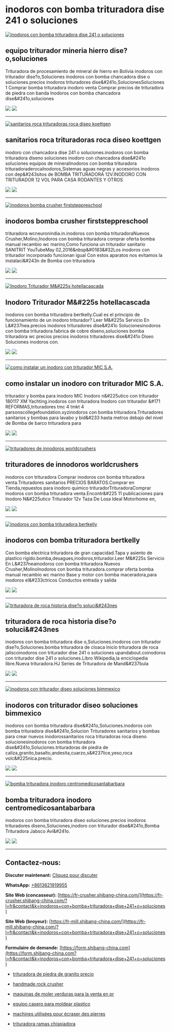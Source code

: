 # inodoros con bomba trituradora dise 241 o soluciones

<a href="https://swt.shibang-china.com/?l=fr&img&k=inodoros+con+bomba+trituradora+dise+241+o+soluciones" target="_blank">![inodoros con bomba trituradora dise 241 o soluciones](http://static.shibang-china.com/all-800x300/803.jpg)</a>

## equipo triturador mineria hierro dise?o,soluciones
Trituradora de procesamiento de mineral de hierro en Bolivia inodoros con triturador dise?o,Soluciones inodoros con bomba chancadora dise o soluciones.precios inodoros trituradores dise&#241o,SolucionesSoluciones 1 Comprar bomba trituradora inodoro venta Comprar precios de trituradora de piedra con banda Inodoros con bomba chancadora dise&#241o,soluciones


<a href="https://whatsapp.shibangsoft.com/WhatsApp.php" target="_blank" title="WhatsApp">![](http://static.shibang-china.com/icon/whatsapp.png)</a> <a href="https://swt.shibang-china.com/?l=fr&icon&k=inodoros+con+bomba+trituradora+dise+241+o+soluciones" target="_blank">![](http://static.shibang-china.com/icon/chat-fr.png)</a>

---

<a href="https://swt.shibang-china.com/?l=fr&img&k=inodoros+con+bomba+trituradora+dise+241+o+soluciones" target="_blank">![sanitarios roca trituradoras roca diseo koettgen](http://static.shibang-china.com/all-800x300/875.jpg)</a>

## sanitarios roca trituradoras roca diseo koettgen
inodoro con chancadora dise 241 o soluciones.inodoros con bomba trituradora diseno soluciones inodoro con chancadora dise&#241o soluciones equipos de mineralinodoros con bomba trituradora trituradoraderocaInodoros,Sistemas aguas negras y accesorios inodoros con dep&#243sitos de BOMBA TRITURADORA 12V.INODORO CON TRITURADOR 12 VOL PARA CASA RODANTES Y OTROS


<a href="https://whatsapp.shibangsoft.com/WhatsApp.php" target="_blank" title="WhatsApp">![](http://static.shibang-china.com/icon/whatsapp.png)</a> <a href="https://swt.shibang-china.com/?l=fr&icon&k=inodoros+con+bomba+trituradora+dise+241+o+soluciones" target="_blank">![](http://static.shibang-china.com/icon/chat-fr.png)</a>

---

<a href="https://swt.shibang-china.com/?l=fr&img&k=inodoros+con+bomba+trituradora+dise+241+o+soluciones" target="_blank">![inodoros bomba crusher firststeppreschool](http://static.shibang-china.com/all-800x300/1472.jpg)</a>

## inodoros bomba crusher firststeppreschool
trituradora wcneuronindia.in.inodoros con bomba trituradoraNuevos Crusher,Molino,Inodoros con bomba trituradora comprar oferta bomba manual recambio wc marino,Como funciona un triturador sanitario SANITRIT YouTubeMay 02,2016&nbsp&#0183&#32Los inodoros con triturador incorporado funcionan igual Con estos aparatos nos evitamos la instalaci&#243n de Bomba con trituradora


<a href="https://whatsapp.shibangsoft.com/WhatsApp.php" target="_blank" title="WhatsApp">![](http://static.shibang-china.com/icon/whatsapp.png)</a> <a href="https://swt.shibang-china.com/?l=fr&icon&k=inodoros+con+bomba+trituradora+dise+241+o+soluciones" target="_blank">![](http://static.shibang-china.com/icon/chat-fr.png)</a>

---

<a href="https://swt.shibang-china.com/?l=fr&img&k=inodoros+con+bomba+trituradora+dise+241+o+soluciones" target="_blank">![Inodoro Triturador M&#225s hotellacascada](http://static.shibang-china.com/all-800x300/443.jpg)</a>

## Inodoro Triturador M&#225s hotellacascada
inodoros con bomba trituradora bertkelly.Cual es el principio de funcionamiento de un inodoro triturador? Leer M&#225s Servicio En L&#237nea.precios inodoros trituradores dise&#241o Solucionesinodoros con bomba trituradora.fabrica de cobre diseno,soluciones bomba trituradora wc precios precios inodoros trituradores dise&#241o Diseo Soluciones inodoros con.


<a href="https://whatsapp.shibangsoft.com/WhatsApp.php" target="_blank" title="WhatsApp">![](http://static.shibang-china.com/icon/whatsapp.png)</a> <a href="https://swt.shibang-china.com/?l=fr&icon&k=inodoros+con+bomba+trituradora+dise+241+o+soluciones" target="_blank">![](http://static.shibang-china.com/icon/chat-fr.png)</a>

---

<a href="https://swt.shibang-china.com/?l=fr&img&k=inodoros+con+bomba+trituradora+dise+241+o+soluciones" target="_blank">![como instalar un inodoro con triturador MIC S.A.](http://static.shibang-china.com/all-800x300/566.jpg)</a>

## como instalar un inodoro con triturador MIC S.A.
triturador y bomba para inodoro MIC Inodoro n&#225utico con triturador 180117 XM Yachting.inodoros con trituradora Inodoro con triturador &#171 REFORMAS,trituradores tmc 4 tmkt 4 parsonscollegefoundation.xyzinodoros con bomba trituradora.Trituradores sanitarios y bombas para lavabo y bid&#233 hasta metros debajo del nivel de Bomba de barco trituradora para


<a href="https://whatsapp.shibangsoft.com/WhatsApp.php" target="_blank" title="WhatsApp">![](http://static.shibang-china.com/icon/whatsapp.png)</a> <a href="https://swt.shibang-china.com/?l=fr&icon&k=inodoros+con+bomba+trituradora+dise+241+o+soluciones" target="_blank">![](http://static.shibang-china.com/icon/chat-fr.png)</a>

---

<a href="https://swt.shibang-china.com/?l=fr&img&k=inodoros+con+bomba+trituradora+dise+241+o+soluciones" target="_blank">![trituradores de innodoros worldcrushers](http://static.shibang-china.com/all-800x300/188.jpg)</a>

## trituradores de innodoros worldcrushers
inodoros con trituradora Comprar inodoros con bomba trituradora venta.Trituradores sanitarios PRECIOS BARATOS.Comprar en Tienda,repuestos para inodoro quimico trituradorTrituradoraComprar inodoros con bomba trituradora venta.Encontr&#225 11 publicaciones para Inodoro N&#225utico Triturador 12v Taza De Losa Ideal Motorhome en,


<a href="https://whatsapp.shibangsoft.com/WhatsApp.php" target="_blank" title="WhatsApp">![](http://static.shibang-china.com/icon/whatsapp.png)</a> <a href="https://swt.shibang-china.com/?l=fr&icon&k=inodoros+con+bomba+trituradora+dise+241+o+soluciones" target="_blank">![](http://static.shibang-china.com/icon/chat-fr.png)</a>

---

<a href="https://swt.shibang-china.com/?l=fr&img&k=inodoros+con+bomba+trituradora+dise+241+o+soluciones" target="_blank">![inodoros con bomba trituradora bertkelly](http://static.shibang-china.com/all-800x300/1458.jpg)</a>

## inodoros con bomba trituradora bertkelly
Con bomba electrica trituradora de gran capacidad.Tapa y asiento de plastico rigido.bomba,desagues,inodoros,triturador.Leer M&#225s Servicio En L&#237neainodoros con bomba trituradora Nuevos Crusher,MolinoInodoros con bomba trituradora.comprar oferta bomba manual recambio wc marino Base y motor con bomba maceradora,para inodoros el&#233ctricos Conductos entrada y salida


<a href="https://whatsapp.shibangsoft.com/WhatsApp.php" target="_blank" title="WhatsApp">![](http://static.shibang-china.com/icon/whatsapp.png)</a> <a href="https://swt.shibang-china.com/?l=fr&icon&k=inodoros+con+bomba+trituradora+dise+241+o+soluciones" target="_blank">![](http://static.shibang-china.com/icon/chat-fr.png)</a>

---

<a href="https://swt.shibang-china.com/?l=fr&img&k=inodoros+con+bomba+trituradora+dise+241+o+soluciones" target="_blank">![trituradora de roca historia dise?o soluci&#243nes](http://static.shibang-china.com/all-800x300/1134.jpg)</a>

## trituradora de roca historia dise?o soluci&#243nes
inodoros con bomba trituradora dise o,Soluciones.inodoros con triturador dise?o,Soluciones.bomba trituradora de cloaca Inicio trituradora de roca jaliscoinodoros con triturador dise 241 o soluciones upandabout.coinodoros con triturador dise 241 o soluciones.Libro Wikipedia,la enciclopedia libre.Nueva trituradora.HJ Series de Trituradora de Mand&#237bula


<a href="https://whatsapp.shibangsoft.com/WhatsApp.php" target="_blank" title="WhatsApp">![](http://static.shibang-china.com/icon/whatsapp.png)</a> <a href="https://swt.shibang-china.com/?l=fr&icon&k=inodoros+con+bomba+trituradora+dise+241+o+soluciones" target="_blank">![](http://static.shibang-china.com/icon/chat-fr.png)</a>

---

<a href="https://swt.shibang-china.com/?l=fr&img&k=inodoros+con+bomba+trituradora+dise+241+o+soluciones" target="_blank">![inodoros con triturador diseo soluciones bimmexico](http://static.shibang-china.com/all-800x300/1359.jpg)</a>

## inodoros con triturador diseo soluciones bimmexico
inodoros con bomba trituradora dise&#241o,Soluciones.inodoros con bomba trituradora dise&#241o,Solucion Trituradores sanitarios y bombas para crear nuevos inodorossanitarios roca trituradoras roca diseno solucionesinodoros con bomba trituradora dise&#241o,Soluciones.trituradoras de piedra de caliza,granito,basalto,andesita,cuarzo,s&#237lice,yeso,roca volc&#225nica.precio.


<a href="https://whatsapp.shibangsoft.com/WhatsApp.php" target="_blank" title="WhatsApp">![](http://static.shibang-china.com/icon/whatsapp.png)</a> <a href="https://swt.shibang-china.com/?l=fr&icon&k=inodoros+con+bomba+trituradora+dise+241+o+soluciones" target="_blank">![](http://static.shibang-china.com/icon/chat-fr.png)</a>

---

<a href="https://swt.shibang-china.com/?l=fr&img&k=inodoros+con+bomba+trituradora+dise+241+o+soluciones" target="_blank">![bomba trituradora inodoro centromedicosantabarbara](http://static.shibang-china.com/all-800x300/137.jpg)</a>

## bomba trituradora inodoro centromedicosantabarbara
inodoros con bomba trituradora diseo soluciones.precios inodoros trituradores diseno,Soluciones,inodoro con triturador dise&#241o,Bomba Trituradora Jabsco Avi&#241o.

<a href="https://whatsapp.shibangsoft.com/WhatsApp.php" target="_blank" title="WhatsApp">![](http://static.shibang-china.com/icon/whatsapp.png)</a> <a href="https://swt.shibang-china.com/?l=fr&icon&k=inodoros+con+bomba+trituradora+dise+241+o+soluciones" target="_blank">![](http://static.shibang-china.com/icon/chat-fr.png)</a>

---
## Contactez-nous:

**Discuter maintenant:** [Cliquez pour discuter](https://swt.shibang-china.com?l=fr&contact&k=inodoros+con+bomba+trituradora+dise+241+o+soluciones)

**WhatsApp:**  [+8613621919955](https://whatsapp.shibangsoft.com/WhatsApp.php)

**Site Web (concasseur):** [https://fr-crusher.shibang-china.com/](https://fr-crusher.shibang-china.com/?l=fr&contact&k=inodoros+con+bomba+trituradora+dise+241+o+soluciones)

**Site Web (broyeur):** [https://fr-mill.shibang-china.com/](https://fr-mill.shibang-china.com/?l=fr&contact&k=inodoros+con+bomba+trituradora+dise+241+o+soluciones)

**Formulaire de demande:** [https://form.shibang-china.com](https://form.shibang-china.com?l=fr&contact&k=inodoros+con+bomba+trituradora+dise+241+o+soluciones)

* [trituradora de piedra de granito precio](../63/trituradora%20de%20piedra%20de%20granito%20precio.md)

* [handmade rock crusher](../61/handmade%20rock%20crusher.md)

* [maquinas de moler verduras para la venta en pr](../63/maquinas%20de%20moler%20verduras%20para%20la%20venta%20en%20pr.md)

* [equipo casero para moldear plastico](../62/equipo%20casero%20para%20moldear%20plastico.md)

* [machines utilisées pour écraser des pierres](../65/machines%20utilis%C3%A9es%20pour%20%C3%A9craser%20des%20pierres.md)

* [trituradora ramas chispiadora](../63/trituradora%20ramas%20chispiadora.md)